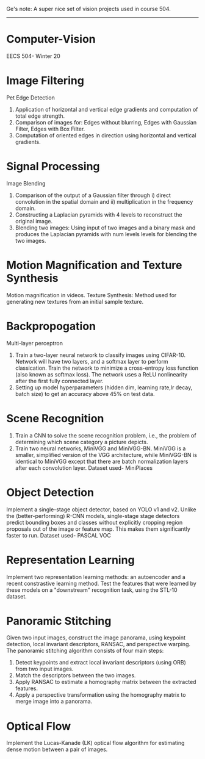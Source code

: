 Ge's note: A super nice set of vision projects used in course 504.

---

# Computer-Vision
EECS 504- Winter 20


# Image Filtering
Pet Edge Detection
  1. Application of horizontal and vertical edge gradients and computation of total edge strength.
  2. Comparison of images for: Edges without blurring, Edges with Gaussian Filter, Edges with Box Filter.
  3. Computation of oriented edges in direction using horizontal and vertical gradients.
  

# Signal Processing
Image Blending
  1. Comparison of the output of a Gaussian filter through i) direct convolution in the spatial domain and ii) multiplication in the frequency domain.
  2. Constructing a Laplacian pyramids with 4 levels to reconstruct the original image.
  3. Blending two images: Using input of two images and a binary mask and produces the Laplacian pyramids with num levels levels for blending the two images.


# Motion Magnification and Texture Synthesis
Motion magnification in videos. 
Texture Synthesis: Method used for generating new textures from an initial sample texture.


# Backpropogation
Multi-layer perceptron
  1. Train a two-layer neural network to classify images using CIFAR-10. Network will have two layers, and a softmax layer to perform classication. Train the network
     to minimize a cross-entropy loss function (also known as softmax loss). The network uses a ReLU nonlinearity after the first fully connected layer.
  2. Setting up model hyperparameters (hidden dim, learning rate,lr decay, batch size) to get an accuracy above 45% on test data.
  

# Scene Recognition
  1. Train a CNN to solve the scene recognition problem, i.e., the problem of determining which scene category a picture depicts. 
  2. Train two neural networks, MiniVGG and MiniVGG-BN. MiniVGG is a smaller, simplified version of the VGG architecture, while MiniVGG-BN is identical to MiniVGG except that        there are batch normalization layers after each convolution layer. 
  Dataset used- MiniPlaces
  
  
# Object Detection
Implement a single-stage object detector, based on YOLO v1 and v2. Unlike the (better-performing) R-CNN models, single-stage stage detectors predict bounding boxes and classes without explicitly cropping region proposals out of the image or feature map. This makes them significantly faster to run. Dataset used- PASCAL VOC


# Representation Learning
Implement two representation learning methods: an autoencoder and a recent constrastive learning method. Test the features that were learned by these models on a "downstream" recognition task, using the STL-10 dataset.


# Panoramic Stitching
Given two input images, construct the image panorama, using keypoint detection, local invariant descriptors, RANSAC, and perspective warping.
The panoramic stitching algorithm consists of four main steps:
  1. Detect keypoints and extract local invariant descriptors (using ORB) from two input images.
  2. Match the descriptors between the two images.
  3. Apply RANSAC to estimate a homography matrix between the extracted features.
  4. Apply a perspective transformation using the homography matrix to merge image into a panorama.
 
 
# Optical Flow
Implement the Lucas-Kanade (LK) optical flow algorithm for estimating dense motion between a pair of images. 
